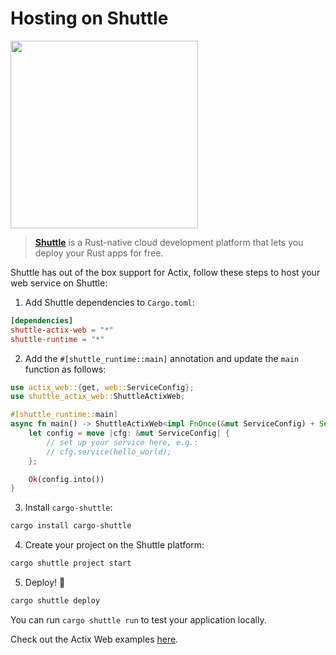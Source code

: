 # Hosting on Shuttle

<img width="300" src="https://raw.githubusercontent.com/shuttle-hq/shuttle/master/assets/logo-rectangle-transparent.png"/>

> [**Shuttle**](https://www.shuttle.rs) is a Rust-native cloud development platform that lets you deploy your Rust apps for free.

Shuttle has out of the box support for Actix, follow these steps to host your web service on Shuttle:

1. Add Shuttle dependencies to `Cargo.toml`:

```toml
[dependencies]
shuttle-actix-web = "*"
shuttle-runtime = "*"
```

2. Add the `#[shuttle_runtime::main]` annotation and update the `main` function as follows:

```rust
use actix_web::{get, web::ServiceConfig};
use shuttle_actix_web::ShuttleActixWeb;

#[shuttle_runtime::main]
async fn main() -> ShuttleActixWeb<impl FnOnce(&mut ServiceConfig) + Send + Clone + 'static> {
    let config = move |cfg: &mut ServiceConfig| {
        // set up your service here, e.g.:
        // cfg.service(hello_world);
    };

    Ok(config.into())
}
```

3. Install `cargo-shuttle`:

```bash
cargo install cargo-shuttle
```

4. Create your project on the Shuttle platform:

```bash
cargo shuttle project start
```

5. Deploy! 🚀

```bash
cargo shuttle deploy
```

You can run `cargo shuttle run` to test your application locally.

Check out the Actix Web examples [here](https://github.com/shuttle-hq/shuttle-examples/tree/main/actix-web).

